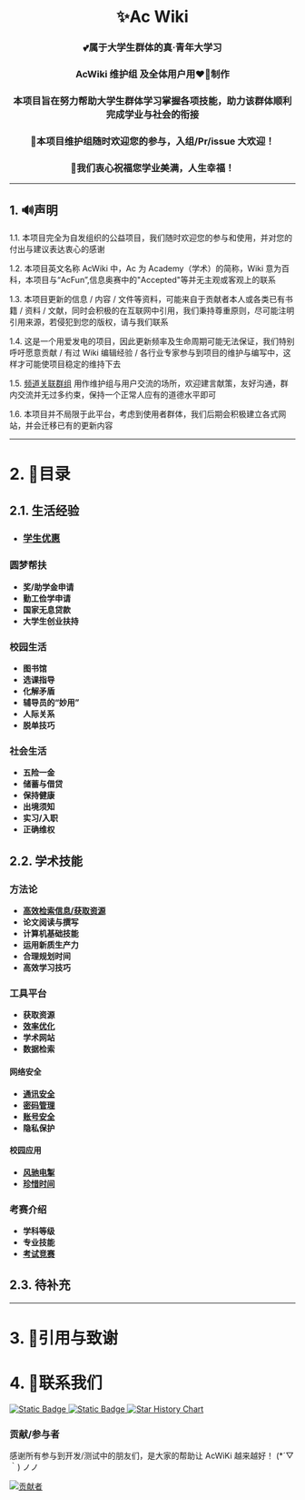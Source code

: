 <h1 align='center' >✨Ac Wiki</h1>

**<h3 align='center'>💕属于大学生群体的真·青年大学习</h3>**
**<h3 align='center' >AcWiki 维护组 及全体用户用❤️‍🔥制作</h3>**
**<h3 align='center' >本项目旨在努力帮助大学生群体学习掌握各项技能，助力该群体顺利完成学业与社会的衔接</h3>**
**<h3 align='center' >🎉本项目维护组随时欢迎您的参与，入组/Pr/issue 大欢迎！</h3>**
**<h3 align='center' >🚀我们衷心祝福您学业美满，人生幸福！</h3>**

---

## 1. 🔊声明

1.1. 本项目完全为自发组织的公益项目，我们随时欢迎您的参与和使用，并对您的付出与建议表达衷心的感谢

1.2. 本项目英文名称 AcWiki 中，Ac 为 Academy（学术）的简称，Wiki 意为百科，本项目与“AcFun”,信息奥赛中的"Accepted"等并无主观或客观上的联系

1.3. 本项目更新的信息 / 内容 / 文件等资料，可能来自于贡献者本人或各类已有书籍 / 资料 / 文献，同时会积极的在互联网中引用，我们秉持尊重原则，尽可能注明引用来源，若侵犯到您的版权，请与我们联系

1.4. 这是一个用爱发电的项目，因此更新频率及生命周期可能无法保证，我们特别呼吁愿意贡献 / 有过 Wiki 编辑经验 / 各行业专家参与到项目的维护与编写中，这样才可能使项目稳定的维持下去

1.5. [频道关联群组](https://t.me/AcFourm) 用作维护组与用户交流的场所，欢迎建言献策，友好沟通，群内交流并无过多约束，保持一个正常人应有的道德水平即可

1.6. 本项目并不局限于此平台，考虑到使用者群体，我们后期会积极建立各式网站，并会迁移已有的更新内容

---

# 2. 🎯目录

## 2.1. 生活经验

- ### [学生优惠](./01-student-discounts/student-discounts.md)

### 圆梦帮扶

- **奖/助学金申请**
- **勤工俭学申请**
- **国家无息贷款**
- **大学生创业扶持**

### 校园生活

- **图书馆**
- **选课指导**
- **化解矛盾**
- **辅导员的“妙用”**
- **人际关系**
- **脱单技巧**

### 社会生活

- **五险一金**
- **储蓄与借贷**
- **保持健康**
- **出境须知**
- **实习/入职**
- **正确维权**

## 2.2. 学术技能

### 方法论

- **[高效检索信息/获取资源](./02-search-platforms/search-platforms.md)**
- **论文阅读与撰写**
- **计算机基础技能**
- **运用新质生产力**
- **合理规划时间**
- **高效学习技巧**

### 工具平台

- **获取资源**
- **[效率优化](./03-tools/tools.md)**
- **学术网站**
- **数据检索**

#### 网络安全

- **[通讯安全](./03-tools/Android/加密通讯.md)**
- **[密码管理](./03-tools/cyber%20security/password_manage1.md)**
- **[账号安全](./03-tools/cyber%20security/Authenticator.md)**
- **隐私保护**

#### 校园应用

- **[风驰电掣](./03-tools/qi-ji-yin-qiao/campus-running.md)**
- **[珍惜时间](./03-tools/qi-ji-yin-qiao/pointless-courses.md)**

### 考赛介绍

- **学科等级**
- **专业技能**
- **[考试竞赛](./04-study/study.md)**

## 2.3. 待补充

---

# 3. 📎引用与致谢

# 4. 💁联系我们

<a href="https://t.me/AcWiki">
 <img
  alt="Static Badge"
  src="https://img.shields.io/badge/Telegram Channel-AcWiKi-blue?style=for-the-badge&logo=telegram&logoColor=white&logoSize=auto&labelColor=purple&color=blue&link=https%3A%2F%2Ft.me%2FAcWiki"
 />
</a>

<a href="https://t.me/AcFourm">
 <img
  alt="Static Badge"
  src="https://img.shields.io/badge/Telegram Group-AcWiKi-blue?style=for-the-badge&logo=telegram&logoColor=white&logoSize=auto&labelColor=orange&color=blue&link=https%3A%2F%2Ft.me%2FAcWiki"
 />
</a>

<a href="https://star-history.com/#Ac-Wiki/AcWiKi&Date">
 <picture>
   <source media="(prefers-color-scheme: dark)" srcset="https://api.star-history.com/svg?repos=Ac-Wiki/AcWiKi&type=Date&theme=dark" />
   <source media="(prefers-color-scheme: light)" srcset="https://api.star-history.com/svg?repos=Ac-Wiki/AcWiKi&type=Date" />
   <img alt="Star History Chart" src="https://api.star-history.com/svg?repos=Ac-Wiki/AcWiKi&type=Date" />
 </picture>
</a>

### 贡献/参与者

感谢所有参与到开发/测试中的朋友们，是大家的帮助让 AcWiKi 越来越好！ (\*´▽｀) ノノ

[![贡献者](https://contributors-img.web.app/image?repo=Ac-Wiki/AcWiKi&max=105&columns=15)](https://github.com/Ac-Wiki/AcWiKi/graphs/contributors)
